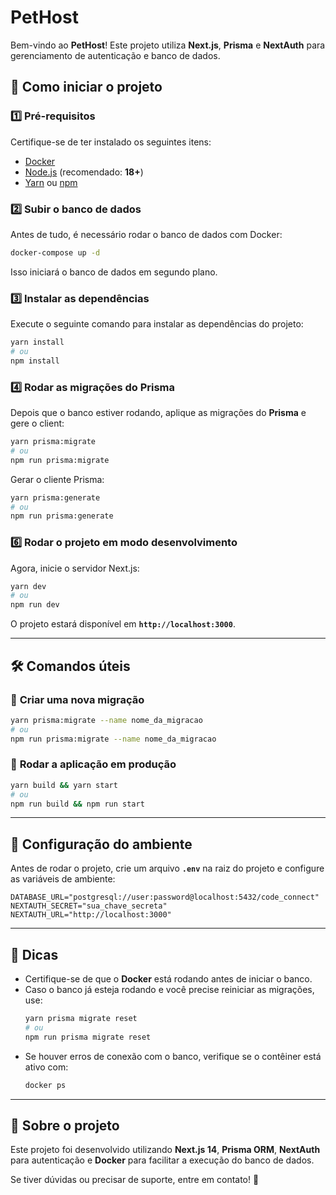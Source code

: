 # PetHost

Bem-vindo ao **PetHost**! Este projeto utiliza **Next.js**, **Prisma** e **NextAuth** para gerenciamento de autenticação e banco de dados.

## 🚀 Como iniciar o projeto

### 1️⃣ **Pré-requisitos**
Certifique-se de ter instalado os seguintes itens:
- [Docker](https://www.docker.com/)
- [Node.js](https://nodejs.org/) (recomendado: **18+**)
- [Yarn](https://yarnpkg.com/) ou [npm](https://www.npmjs.com/)

### 2️⃣ **Subir o banco de dados**
Antes de tudo, é necessário rodar o banco de dados com Docker:

```sh
docker-compose up -d
```

Isso iniciará o banco de dados em segundo plano.

### 3️⃣ **Instalar as dependências**
Execute o seguinte comando para instalar as dependências do projeto:

```sh
yarn install
# ou
npm install
```

### 4️⃣ **Rodar as migrações do Prisma**
Depois que o banco estiver rodando, aplique as migrações do **Prisma** e gere o client:

```sh
yarn prisma:migrate
# ou
npm run prisma:migrate
```

Gerar o cliente Prisma:

```sh
yarn prisma:generate
# ou
npm run prisma:generate
```

### 6️⃣ **Rodar o projeto em modo desenvolvimento**
Agora, inicie o servidor Next.js:

```sh
yarn dev
# ou
npm run dev
```

O projeto estará disponível em **`http://localhost:3000`**.

---

## 🛠 **Comandos úteis**

### 🔹 **Criar uma nova migração**
```sh
yarn prisma:migrate --name nome_da_migracao
# ou
npm run prisma:migrate --name nome_da_migracao
```

### 🔹 **Rodar a aplicação em produção**
```sh
yarn build && yarn start
# ou
npm run build && npm run start
```

---

## 📝 **Configuração do ambiente**
Antes de rodar o projeto, crie um arquivo **`.env`** na raiz do projeto e configure as variáveis de ambiente:

```env
DATABASE_URL="postgresql://user:password@localhost:5432/code_connect"
NEXTAUTH_SECRET="sua_chave_secreta"
NEXTAUTH_URL="http://localhost:3000"
```

---

## 📌 **Dicas**
- Certifique-se de que o **Docker** está rodando antes de iniciar o banco.
- Caso o banco já esteja rodando e você precise reiniciar as migrações, use:
  ```sh
  yarn prisma migrate reset
  # ou
  npm run prisma migrate reset
  ```
- Se houver erros de conexão com o banco, verifique se o contêiner está ativo com:
  ```sh
  docker ps
  ```

---

## 🎯 **Sobre o projeto**
Este projeto foi desenvolvido utilizando **Next.js 14**, **Prisma ORM**, **NextAuth** para autenticação e **Docker** para facilitar a execução do banco de dados.

Se tiver dúvidas ou precisar de suporte, entre em contato! 🚀

